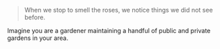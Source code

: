 > When we stop to smell the roses, we notice things we did not see before.

Imagine you are a gardener maintaining a handful of public and private gardens in your area.
